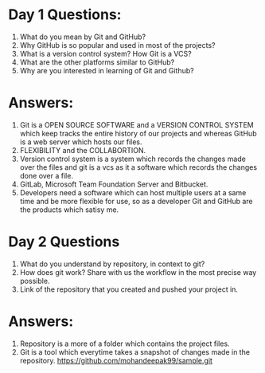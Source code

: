 # Day 1 Questions:
1. What do you mean by Git and GitHub?
2. Why GitHub is so popular and used in most of the projects?
3. What is a version control system? How Git is a VCS?
4. What are the other platforms similar to GitHub?
5. Why are you interested in learning of Git and Github?
# Answers:
1. Git is a OPEN SOURCE SOFTWARE and a VERSION CONTROL SYSTEM which keep tracks the entire history of our projects and whereas GitHub is a web server which hosts our files.
2. FLEXIBILITY and the COLLABORTION.
3. Version control system is a system which records the changes made over the files and git is a vcs as it a software which records the changes done over a file.
4. GitLab, Microsoft Team Foundation Server and Bitbucket.
5. Developers need a software which can host multiple users at a same time and be more flexible for use, so as a developer Git and GitHub are the products which satisy me.
# Day 2 Questions
1. What do you understand by repository, in context to git?
2. How does git work? Share with us the workflow in the most precise way possible.
3. Link of the repository that you created and pushed your project in.
# Answers:
1. Repository is a more of a folder which contains the project files.
2. Git is a tool which everytime takes a snapshot of changes made in the repository.
https://github.com/mohandeepak99/sample.git